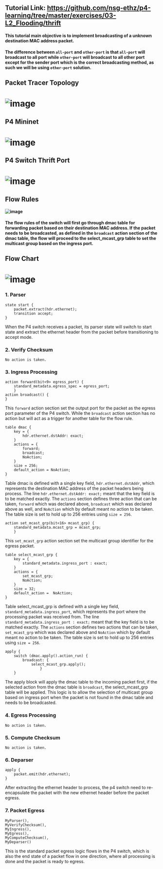 ## Tutorial Link: https://github.com/nsg-ethz/p4-learning/tree/master/exercises/03-L2_Flooding/thrift
#### This tutorial main objective is to implement broadcasting of a unknown destination MAC address packet. 
#### The difference between ```all-port``` and ```other-port``` is that ```all-port``` will broadcast to all port while ```other-port``` will broadcast to all other port except for the sender port which is the correct broadcasting method, as such we will be using ```other-port``` solution. 
## Packet Tracer Topology
# ![image](https://github.com/PototoPatata/ict3211-group3/assets/20123754/b00714e8-e533-41ea-92b3-c1bfb6b35281)
## P4 Mininet
# ![image](https://github.com/PototoPatata/ict3211-group3/assets/20123754/459017a8-7983-4b49-8608-31cefbfc2c42)
## P4 Switch Thrift Port
# ![image](https://github.com/PototoPatata/ict3211-group3/assets/20123754/19609d37-9cb5-4cb0-847a-9247b3da707a)
## Flow Rules
#### ![image](https://github.com/PototoPatata/ict3211-group3/assets/20123754/f3e407b9-d655-4ccd-8787-5d10dd688da1)
#### The flow rules of the switch will first go through dmac table for forwarding packet based on their destination MAC address. If the packet needs to be broadcasted, as defined in the ```broadcast``` action section of the dmac table, the flow will proceed to the select_mcast_grp table to set the multicast group based on the ingress port. 
## Flow Chart
# ![image](https://github.com/PototoPatata/ict3211-group3/assets/20123754/ddd53e1f-6365-4710-9c8f-1462399b3890)
### 1. Parser
```
state start {
	packet.extract(hdr.ethernet);
	transition accept;
}
```
When the P4 switch receives a packet, its parser state will switch to start state and extract the ethernet header from the packet before transitioning to accept mode. 
### 2. Verify Checksum
```No action is taken. ```
### 3. Ingress Processing
```
action forward(bit<9> egress_port) {
	standard_metadata.egress_spec = egress_port;
	}
action broadcast() {
}
```
This ```forward``` action section set the output port for the packet as the egress port parameter of the P4 switch. While the ```broadcast``` action section has no action but will act as a trigger for another table for the flow rule. 
```
table dmac {
	key = {
		hdr.ethernet.dstAddr: exact;
	}
	actions = {
		forward;
		broadcast;
		NoAction;
	}
	size = 256;
	default_action = NoAction;
}
```
Table dmac is defined with a single key field, ```hdr.ethernet.dstAddr```, which represents the destination MAC address of the packet headers being process. The line ```hdr.ethernet.dstAddr: exact;``` meant that the key field is to be matched exactly. The ```actions``` section defines three action that can be taken, ```forward``` which was declared above, ```broadcast``` which was declared above as well, and `NoAction` which by default meant no action to be taken. The table size is set to hold up to 256 entries using `size = 256`. 
```
action set_mcast_grp(bit<16> mcast_grp) {
	standard_metadata.mcast_grp = mcast_grp;
	}
```
This `set_mcast_grp` action section set the multicast group identifier for the egress packet. 
```
table select_mcast_grp {
	key = {
		standard_metadata.ingress_port : exact;
	}
	actions = {
		set_mcast_grp;
		NoAction;
	}
	size = 32;
	default_action =  NoAction;
}
```
Table select_mcast_grp is defined with a single key field, `standard_metadata.ingress_port`, which represents the port where the processing packet was received from. The line `standard_metadata.ingress_port : exact;` meant that the key field is to be matched exactly. The `actions` section defines two actions that can be taken, `set_mcast_grp` which was declared above and `NoAction` which by default meant no action to be taken. The table size is set to hold up to 256 entries using `size = 256`. 
```
apply {
	switch (dmac.apply().action_run) {
		broadcast: {
			select_mcast_grp.apply();
				}
	}
```
The apply block will apply the dmac table to the incoming packet first, if the selected action from the dmac table is `broadcast`, the select_mcast_grp table will be applied. This logic is to allow the selection of multicast group based on ingress port when the packet is not found in the dmac table and needs to be broadcasted. 
### 4. Egress Processing
`No action is taken. `
### 5. Compute Checksum
`No action is taken. `
### 6. Deparser
```
apply {
	packet.emit(hdr.ethernet);
}
```
After extracting the ethernet header to process, the p4 switch need to re-encapsulate the packet with the new ethernet header before the packet egress. 
### 7. Packet Egress
```
MyParser(),
MyVerifyChecksum(),
MyIngress(),
MyEgress(),
MyComputeChecksum(),
MyDeparser()
```
This is the standard packet egress logic flows in the P4 switch, which is also the end state of a packet flow in one direction, where all processing is done and the packet is ready to egress.
